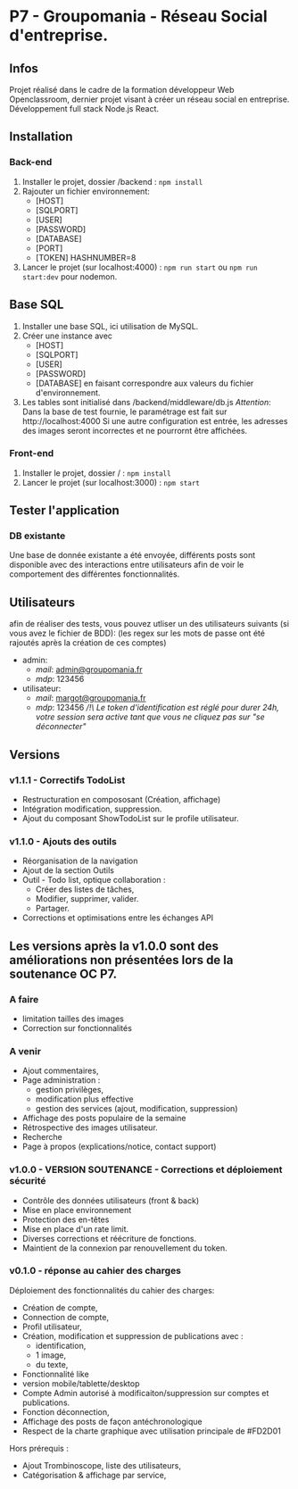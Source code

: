 # P7 - Groupomania - Réseau Social d'entreprise.

## Infos
Projet réalisé dans le cadre de la formation développeur Web Openclassroom, dernier projet visant à créer un réseau social en entreprise. 
Développement full stack Node.js React.

## Installation 

### Back-end 

1. Installer le projet, dossier /backend : 
`npm install`
2. Rajouter un fichier environnement: 
    - [HOST]
    - [SQLPORT]
    - [USER]
    - [PASSWORD]
    - [DATABASE]
    - [PORT]
    - [TOKEN]
HASHNUMBER=8
3. Lancer le projet (sur localhost:4000) : 
`npm run start` 
ou 
`npm run start:dev` 
pour nodemon.

## Base SQL 

1. Installer une base SQL, ici utilisation de MySQL. 
2. Créer une instance avec 
    - [HOST]
    - [SQLPORT]
    - [USER]
    - [PASSWORD]
    - [DATABASE]
en faisant correspondre aux valeurs du fichier d'environnement.
3. Les tables sont initialisé dans /backend/middleware/db.js
_Attention_: Dans la base de test fournie, le paramétrage est fait sur http://localhost:4000
Si une autre configuration est entrée, les adresses des images seront incorrectes et ne pourrornt être affichées. 

### Front-end 

1. Installer le projet, dossier / : 
`npm install`
2. Lancer le projet (sur localhost:3000) : 
`npm start`

## Tester l'application 

### DB existante
Une base de donnée existante a été envoyée, différents posts sont disponible avec des interactions entre utilisateurs afin de voir le comportement des différentes fonctionnalités.

## Utilisateurs 
afin de réaliser des tests, vous pouvez utliser un des utilisateurs suivants (si vous avez le fichier de BDD):
(les regex sur les mots de passe ont été rajoutés après la création de ces comptes)
* admin: 
    - _mail_: admin@groupomania.fr
    - _mdp_: 123456
* utilisateur: 
    - _mail_: margot@groupomania.fr
    - _mdp_: 123456
_/!\ Le token d'identification est réglé pour durer 24h, votre session sera active tant que vous ne cliquez pas sur "se déconnecter"_

## Versions 
### v1.1.1 - Correctifs TodoList
* Restructuration en compososant (Création, affichage)
* Intégration modification, suppression.
* Ajout du composant ShowTodoList sur le profile utilisateur.
### v1.1.0 - Ajouts des outils
* Réorganisation de la navigation
* Ajout de la section Outils
* Outil - Todo list, optique collaboration :
    * Créer des listes de tâches, 
    * Modifier, supprimer, valider. 
    * Partager. 
* Corrections et optimisations entre les échanges API

## Les versions après la v1.0.0 sont des améliorations non présentées lors de la soutenance OC P7.
### A faire
* limitation tailles des images
* Correction sur fonctionnalités

### A venir 
* Ajout commentaires, 
* Page administration :
    - gestion privilèges,
    - modification plus effective
    - gestion des services (ajout, modification, suppression)
* Affichage des posts populaire de la semaine 
* Rétrospective des images utilisateur.
* Recherche
* Page à propos (explications/notice, contact support)

### v1.0.0 - VERSION SOUTENANCE - Corrections et déploiement sécurité 
* Contrôle des données utilisateurs (front & back)
* Mise en place environnement 
* Protection des en-têtes
* Mise en place d'un rate limit. 
* Diverses corrections et réécriture de fonctions.
* Maintient de la connexion par renouvellement du token. 

### v0.1.0 - réponse au cahier des charges
Déploiement des fonctionnalités du cahier des charges: 
* Création de compte, 
* Connection de compte, 
* Profil utilisateur, 
* Création, modification et suppression de publications avec :
    - identification, 
    - 1 image, 
    - du texte, 
* Fonctionnalité like 
* version mobile/tablette/desktop
* Compte Admin autorisé à modificaiton/suppression sur comptes et publications.
* Fonction déconnection, 
* Affichage des posts de façon antéchronologique
* Respect de la charte graphique avec utilisation principale de #FD2D01 

Hors prérequis : 
* Ajout Trombinoscope, liste des utilisateurs,
* Catégorisation & affichage par service, 
